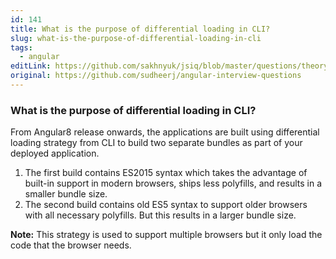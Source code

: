 ```yaml
---
id: 141
title: What is the purpose of differential loading in CLI?
slug: what-is-the-purpose-of-differential-loading-in-cli
tags:
  - angular
editLink: https://github.com/sakhnyuk/jsiq/blob/master/questions/theory/angular/141.md
original: https://github.com/sudheerj/angular-interview-questions
---
```


### What is the purpose of differential loading in CLI?

From Angular8 release onwards, the applications are built using differential loading strategy from CLI to build two separate bundles as part of your deployed application.

1. The first build contains ES2015 syntax which takes the advantage of built-in support in modern browsers, ships less polyfills, and results in a smaller bundle size.
2. The second build contains old ES5 syntax to support older browsers with all necessary polyfills. But this results in a larger bundle size.

**Note:** This strategy is used to support multiple browsers but it only load the code that the browser needs.